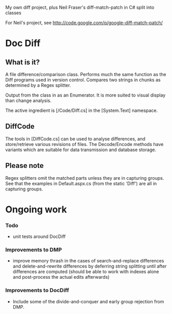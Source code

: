 My own diff project, plus Neil Fraser's diff-match-patch in C# split into classes

For Neil's project, see http://code.google.com/p/google-diff-match-patch/

Doc Diff
========

What is it?
-----------

A file difference/comparison class. Performs much the same function as the Diff programs used in version control.
Compares two strings in chunks as determined by a Regex splitter.

Output from the class in as an Enumerator. It is more suited to visual display than change analysis.

The active ingredient is [/Code/Diff.cs] in the [System.Text] namespace.

DiffCode
--------

The tools in [DiffCode.cs] can be used to analyse differences, and store/retrieve various revisions of files.
The Decode/Encode methods have variants which are suitable for data transmission and database storage.

Please note
-----------

Regex splitters omit the matched parts unless they are in capturing groups. See that the examples in Default.aspx.cs (from the static 'Diff') are all in capturing groups.

Ongoing work
============

### Todo
- unit tests around DocDiff

### Improvements to DMP
- improve memory thrash in the cases of search-and-replace differences and delete-and-rewrite differences by
  deferring string splitting until after differences are computed (should be able to work with indexes alone
  and post-process the actual edits afterwards)

### Improvements to DocDiff
- Include some of the divide-and-conquer and early group rejection from DMP.